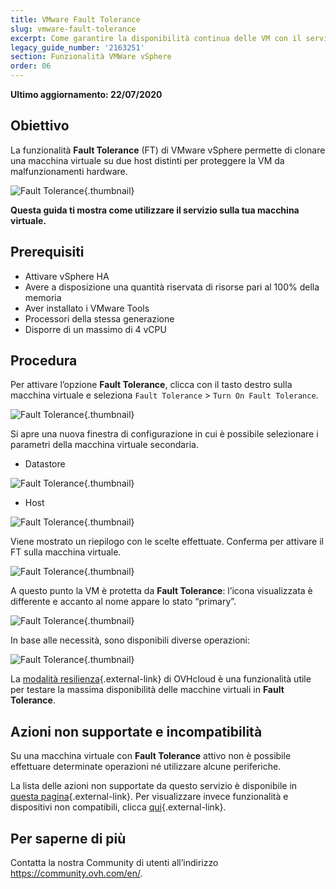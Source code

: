 ```yaml
---
title: VMware Fault Tolerance
slug: vmware-fault-tolerance
excerpt: Come garantire la disponibilità continua delle VM con il servizio Fault Tolerance
legacy_guide_number: '2163251'
section: Funzionalità VMWare vSphere
order: 06
---
```


**Ultimo aggiornamento: 22/07/2020**

## Obiettivo

La funzionalità **Fault Tolerance** (FT) di VMware vSphere permette di clonare una macchina virtuale su due host distinti per proteggere la VM da malfunzionamenti hardware.

![Fault Tolerance](images/FT10v2.gif){.thumbnail}

**Questa guida ti mostra come utilizzare il servizio sulla tua macchina virtuale.**

## Prerequisiti

- Attivare vSphere HA
- Avere a disposizione una quantità riservata di risorse pari al 100% della memoria
- Aver installato i VMware Tools
- Processori della stessa generazione
- Disporre di un massimo di 4 vCPU

## Procedura 


Per attivare l’opzione **Fault Tolerance**, clicca con il tasto destro sulla macchina virtuale e seleziona `Fault Tolerance` > `Turn On Fault Tolerance`.

![Fault Tolerance](images/FT.png){.thumbnail}

Si apre una nuova finestra di configurazione in cui è possibile selezionare i parametri della macchina virtuale secondaria.

- Datastore

![Fault Tolerance](images/FT1.png){.thumbnail}

- Host 

![Fault Tolerance](images/FT2.png){.thumbnail}

Viene mostrato un riepilogo con le scelte effettuate. Conferma per attivare il FT sulla macchina virtuale.

![Fault Tolerance](images/FT3.png){.thumbnail}

A questo punto la VM è protetta da **Fault Tolerance**\: l’icona visualizzata è differente e accanto al nome appare lo stato “primary”.

![Fault Tolerance](images/FT4.png){.thumbnail}

In base alle necessità, sono disponibili diverse operazioni:

![Fault Tolerance](images/FT5.png){.thumbnail}

La [modalità resilienza](https://docs.ovh.com/it/private-cloud/modalita-resilienza/){.external-link} di OVHcloud è una funzionalità utile per testare la massima disponibilità delle macchine virtuali in **Fault Tolerance**.

## Azioni non supportate e incompatibilità

Su una macchina virtuale con **Fault Tolerance** attivo non è possibile effettuare determinate operazioni né utilizzare alcune periferiche.

La lista delle azioni non supportate da questo servizio è disponibile in [questa pagina](https://docs.vmware.com/en/VMware-vSphere/6.7/com.vmware.vsphere.avail.doc/GUID-F5264795-11DA-4242-B774-8C3450997033.html){.external-link}. Per visualizzare invece funzionalità e dispositivi non compatibili, clicca [qui](https://docs.vmware.com/en/VMware-vSphere/6.7/com.vmware.vsphere.avail.doc/GUID-C1749AD4-70E2-406C-864C-719F54BF1BC1.html){.external-link}.

## Per saperne di più

Contatta la nostra Community di utenti all’indirizzo <https://community.ovh.com/en/>.
